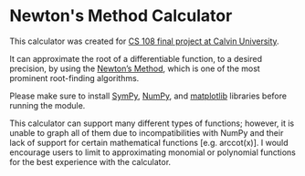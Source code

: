 # Newton's Method Calculator
This calculator was created for [CS 108 final project at Calvin University](https://cs.calvin.edu/courses/cs/108/kvlinden/project/).

It can approximate the root of a differentiable function, to a desired precision, by using the [Newton’s Method](https://en.wikipedia.org/w/index.php?title=Newton%27s_method&oldid=956131515), which is one of the most prominent root-finding algorithms.

Please make sure to install [SymPy](https://www.sympy.org/en/index.html), [NumPy](https://numpy.org/), and [matplotlib](https://matplotlib.org/) libraries before running the module.

This calculator can support many different types of functions; however, it is unable to graph all of them due to incompatibilities with NumPy and their lack of support for certain mathematical functions [e.g. arccot(x)]. I would encourage users to limit to approximating monomial or polynomial functions for the best experience with the calculator.
